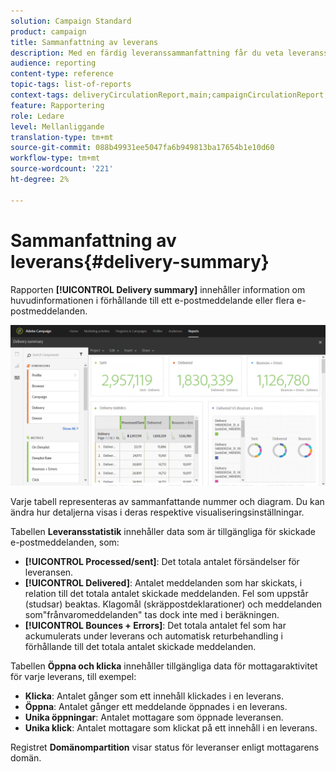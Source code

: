 ```yaml
---
solution: Campaign Standard
product: campaign
title: Sammanfattning av leverans
description: Med en färdig leveranssammanfattning får du veta leveransstatistik, t.ex. antal utskick, studsar och öppningar.
audience: reporting
content-type: reference
topic-tags: list-of-reports
context-tags: deliveryCirculationReport,main;campaignCirculationReport,main;programCirculationReport,main
feature: Rapportering
role: Ledare
level: Mellanliggande
translation-type: tm+mt
source-git-commit: 088b49931ee5047fa6b949813ba17654b1e10d60
workflow-type: tm+mt
source-wordcount: '221'
ht-degree: 2%

---
```



# Sammanfattning av leverans{#delivery-summary}

Rapporten **[!UICONTROL Delivery summary]** innehåller information om huvudinformationen i förhållande till ett e-postmeddelande eller flera e-postmeddelanden.

![](assets/campaign_reports_1.png)

Varje tabell representeras av sammanfattande nummer och diagram. Du kan ändra hur detaljerna visas i deras respektive visualiseringsinställningar.

Tabellen **Leveransstatistik** innehåller data som är tillgängliga för skickade e-postmeddelanden, som:

* **[!UICONTROL Processed/sent]**: Det totala antalet försändelser för leveransen.
* **[!UICONTROL Delivered]**: Antalet meddelanden som har skickats, i relation till det totala antalet skickade meddelanden. Fel som uppstår (studsar) beaktas. Klagomål (skräppostdeklarationer) och meddelanden som&quot;frånvaromeddelanden&quot; tas dock inte med i beräkningen.
* **[!UICONTROL Bounces + Errors]**: Det totala antalet fel som har ackumulerats under leverans och automatisk returbehandling i förhållande till det totala antalet skickade meddelanden.

Tabellen **Öppna och klicka** innehåller tillgängliga data för mottagaraktivitet för varje leverans, till exempel:

* **Klicka**: Antalet gånger som ett innehåll klickades i en leverans.
* **Öppna**: Antalet gånger ett meddelande öppnades i en leverans.
* **Unika öppningar**: Antalet mottagare som öppnade leveransen.
* **Unika klick**: Antalet mottagare som klickat på ett innehåll i en leverans.

Registret **Domänompartition** visar status för leveranser enligt mottagarens domän.
